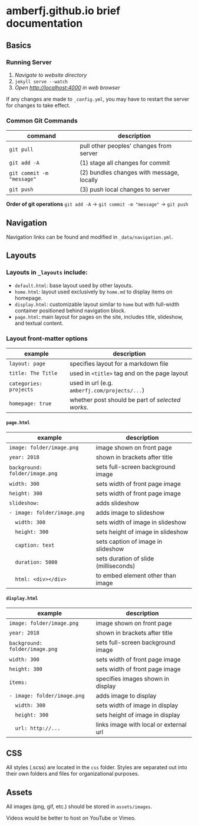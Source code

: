 # amberfj.github.io brief documentation

## Basics

### Running Server

1. *Navigate to website directory*
2. `jekyll serve --watch`
3. *Open [http://localhost:4000](http://localhost:4000) in web browser*

If any changes are made to `_config.yml`, you may have to restart the server for changes to take effect.

### Common Git Commands

| command                    | description                                  |
| -------------------------- | -------------------------------------------- |
| `git pull`                 | pull other peoples' changes from server      |
| `git add -A`               | (1) stage all changes for commit             |
| `git commit -m "message"`  | (2) bundles changes with message, locally    |
| `git push`                 | (3) push local changes to server             |

**Order of git operations**
`git add -A` -> `git commit -m "message"` -> `git push`

## Navigation

Navigation links can be found and modified in `_data/navigation.yml`.

## Layouts

### Layouts in `_layouts` include:
- `default.html`: base layout used by other layouts.
- `home.html`: layout used exclusively by `home.md` to display items on homepage.
- `display.html`: customizable layout similar to `home` but with full-width container positioned behind navigation block.
- `page.html`: main layout for pages on the site, includes title, slideshow, and textual content.

### Layout front-matter options

| example                | description                                       |
| ---------------------- | ------------------------------------------------- |
| `layout: page`         | specifies layout for a markdown file              |
| `title: The Title`     | used in `<title>` tag and on the page layout      |
| `categories: projects` | used in url (e.g. `amberfj.com/projects/...`)     |
| `homepage: true`       | whether post should be part of _selected works_.  |

#### `page.html`

| example                        | description                               |
| ------------------------------ | ----------------------------------------- |
| `image: folder/image.png`      | image shown on front page                 |
| `year: 2018`                   | shown in brackets after title             |
| `background: folder/image.png` | sets full-screen background image         |
| `width: 300`                   | sets width of front page image            |
| `height: 300`                  | sets width of front page image            |
| `slideshow:`                   | adds slideshow                            |
| `- image: folder/image.png`    | adds image to slideshow                   |
| `​ ​ width: 300`                 | sets width of image in slideshow          |
| `​ ​ height: 300`                | sets height of image in slideshow         |
| `​ ​ caption: text`              | sets caption of image in slideshow        |
| `​ ​ duration: 5000`             | sets duration of slide (milliseconds)     |
| ` ​ html: <div></div>`          | to embed element other than image         |

#### `display.html`

| example                        | description                               |
| ------------------------------ | ----------------------------------------- |
| `image: folder/image.png`      | image shown on front page                 |
| `year: 2018`                   | shown in brackets after title             |
| `background: folder/image.png` | sets full-screen background image         |
| `width: 300`                   | sets width of front page image            |
| `height: 300`                  | sets width of front page image            |
| `items:`                       | specifies images shown in display         |
| `- image: folder/image.png`    | adds image to display                     |
| `​ ​ width: 300`                 | sets width of image in display            |
| `​ ​ height: 300`                | sets height of image in display           |
| `​ ​ url: http://...`            | links image with local or external url    |

## CSS

All styles (.scss) are located in the `css` folder. Styles are separated out into their own folders and files for organizational purposes.

## Assets

All images (png, gif, etc.) should be stored in `assets/images`.

Videos would be better to host on YouTube or Vimeo.
